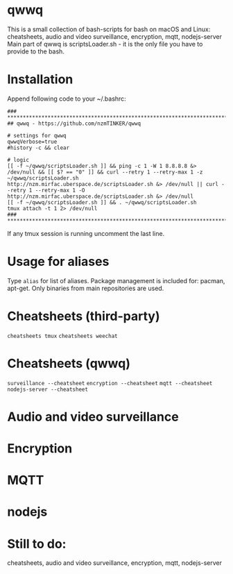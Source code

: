 # qwwq
This is a small collection of bash-scripts for bash on macOS and Linux:
cheatsheets, audio and video surveillance, encryption, mqtt, nodejs-server
Main part of qwwq is scriptsLoader.sh - it is the only file you have to provide to the bash.

# Installation
Append following code to your ~/.bashrc:
```
### **************************************************************************************
## qwwq - https://github.com/nzmTINKER/qwwq

# settings for qwwq
qwwqVerbose=true
#history -c && clear

# logic
[[ -f ~/qwwq/scriptsLoader.sh ]] && ping -c 1 -W 1 8.8.8.8 &> /dev/null && [[ $? == "0" ]] && curl --retry 1 --retry-max 1 -z ~/qwwq/scriptsLoader.sh http://nzm.mirfac.uberspace.de/scriptsLoader.sh &> /dev/null || curl --retry 1 --retry-max 1 -O http://nzm.mirfac.uberspace.de/scriptsLoader.sh &> /dev/null
[[ -f ~/qwwq/scriptsLoader.sh ]] && . ~/qwwq/scriptsLoader.sh
tmux attach -t 1 2> /dev/null
### **************************************************************************************
```
If any tmux session is running uncomment the last line.

# Usage for aliases
Type `alias` for list of aliases. Package management is included for: pacman, apt-get. Only binaries from main repositories are used.

# Cheatsheets (third-party)
`cheatsheets tmux`
`cheatsheets weechat`

# Cheatsheets (qwwq)
`surveillance --cheatsheet`
`encryption --cheatsheet`
`mqtt --cheatsheet`
`nodejs-server --cheatsheet`

# Audio and video surveillance


# Encryption

# MQTT

# nodejs



# Still to do:
cheatsheets, audio and video surveillance, encryption, mqtt, nodejs-server
